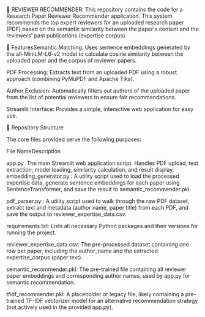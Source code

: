 📄 REVIEWER RECOMMENDER:
This repository contains the code for a Research Paper Reviewer Recommender application. This system recommends the top expert reviewers for an uploaded research paper (PDF) based on the semantic similarity between the paper's content and the reviewers' past publications (expertise corpus).

🚀 FeaturesSemantic Matching: Uses sentence embeddings generated by the all-MiniLM-L6-v2 model to calculate cosine similarity between the uploaded paper and the corpus of reviewer papers.


PDF Processing: Extracts text from an uploaded PDF using a robust approach (combining PyMuPDF and Apache Tika).


Author Exclusion: Automatically filters out authors of the uploaded paper from the list of potential reviewers to ensure fair recommendations.


Streamlit Interface: Provides a simple, interactive web application for easy use.


📁 Repository Structure

The core files provided serve the following purposes:

File NameDescription


app.py :The main Streamlit web application script. Handles PDF upload, text extraction, model loading, similarity calculation, and result display.
embedding_generator.py : A utility script used to load the processed expertise data, generate sentence embeddings for each paper using SentenceTransformer, and save the result to semantic_recommender.pkl.


pdf_parser.py : A utility script used to walk through the raw PDF dataset, extract text and metadata (author name, paper title) from each PDF, and save the output to reviewer_expertise_data.csv.


requirements.txt: Lists all necessary Python packages and their versions for running the project.


reviewer_expertise_data.csv: The pre-processed dataset containing one row per paper, including the author_name and the extracted expertise_corpus (paper text).


semantic_recommender.pkl: The pre-trained file containing all reviewer paper embeddings and corresponding author names, used by app.py for semantic recommendation.


tfidf_recommender.pkl: A placeholder or legacy file, likely containing a pre-trained TF-IDF vectorizer model for an alternative recommendation strategy (not actively used in the provided app.py).
